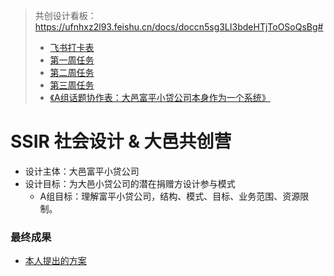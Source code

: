 > 共创设计看板：https://ufnhxz2l93.feishu.cn/docs/doccn5sg3LI3bdeHTjToOSoQsBg#
>
> - [飞书打卡表](https://q6k1h5q69p.feishu.cn/sheets/shtcnVzznXirQXlrnpErk6e3tzs)
> - [第一周任务](./第一周任务/)
> - [第二周任务](./第二周任务/)
> - [第三周任务](./第三周任务/)
> - [《A组话题协作表：大邑富平小贷公司本身作为一个系统》](https://shimo.im/file-invite/u.Xqv0gJYMkr37qJZ6/ )

# SSIR 社会设计 & 大邑共创营

- 设计主体：大邑富平小贷公司
- 设计目标：为大邑小贷公司的潜在捐赠方设计参与模式
  - A组目标：理解富平小贷公司，结构、模式、目标、业务范围、资源限制。



### 最终成果

- [本人提出的方案](https://d971v6yjfh.feishu.cn/docx/doxcnqZr5WpH7A4NXHKl1MO4CDg)
